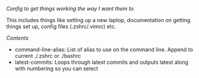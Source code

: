 *Config to get things working the way I want them to*

This includes things like setting up a new laptop, documentation on getting things set up, config files (.zshrc/.vimrc) etc.

*Contents*
- command-line-alias:  List of alias to use on the command line.  Append to current ./.zshrc or ./bashrc
- latest-commits: Loops through latest commits and outputs latest along with numbering so you can select 
